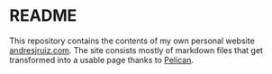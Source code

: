 README
======

This repository contains the contents of my own personal 
website [andresjruiz.com](andresjruiz.com). The site consists mostly of
markdown files that get transformed into a usable page thanks to
[Pelican](http://blog.getpelican.com/).